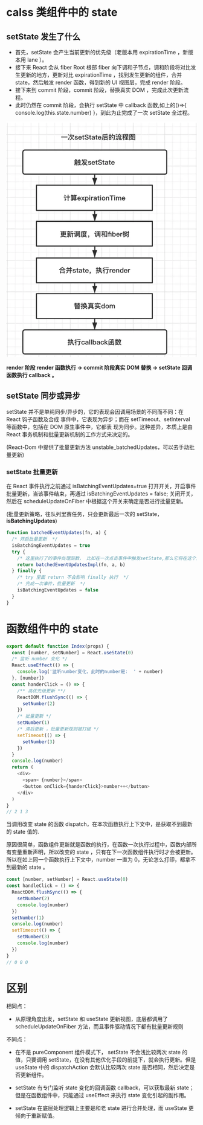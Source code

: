 # calss 类组件中的 state

## setState 发生了什么

- 首先，setState 会产生当前更新的优先级（老版本用 expirationTime ，新版本用 lane ）。
- 接下来 React 会从 fiber Root 根部 fiber 向下调和子节点，调和阶段将对比发生更新的地方，更新对比 expirationTime ，找到发生更新的组件，合并 state，然后触发 render 函数，得到新的 UI 视图层，完成 render 阶段。
- 接下来到 commit 阶段，commit 阶段，替换真实 DOM ，完成此次更新流程。
- 此时仍然在 commit 阶段，会执行 setState 中 callback 函数,如上的()=>{ console.log(this.state.number) }，到此为止完成了一次 setState 全过程。

![](../../../Images/react/setState%E6%B5%81%E7%A8%8B.png)

**render 阶段 render 函数执行 -> commit 阶段真实 DOM 替换 -> setState 回调函数执行 callback 。**

## setState 同步或异步

setState 并不是单纯同步/异步的，它的表现会因调⽤场景的不同⽽不同：在 React 钩⼦函数及合成 事件中，它表现为异步；⽽在 setTimeout、setInterval 等函数中，包括在 DOM 原⽣事件中，它都表 现为同步。这种差异，本质上是由 React 事务机制和批量更新机制的⼯作⽅式来决定的。

(React-Dom 中提供了批量更新方法 unstable_batchedUpdates，可以去手动批量更新)

### setState 批量更新

在 React 事件执行之前通过 isBatchingEventUpdates=true 打开开关，开启事件批量更新，当该事件结束，再通过 isBatchingEventUpdates = false; 关闭开关，然后在 scheduleUpdateOnFiber 中根据这个开关来确定是否进行批量更新。

(批量更新策略，往队列里赛任务，只会更新最后一次的 setState， **isBatchingUpdates**)

```js
function batchedEventUpdates(fn, a) {
  /* 开启批量更新  */
  isBatchingEventUpdates = true
  try {
    /* 这里执行了的事件处理函数， 比如在一次点击事件中触发setState,那么它将在这个函数内执行 */
    return batchedEventUpdatesImpl(fn, a, b)
  } finally {
    /* try 里面 return 不会影响 finally 执行  */
    /* 完成一次事件，批量更新  */
    isBatchingEventUpdates = false
  }
}
```

# 函数组件中的 state

```js
export default function Index(props) {
  const [number, setNumber] = React.useState(0)
  /* 监听 number 变化 */
  React.useEffect(() => {
    console.log('监听number变化，此时的number是:  ' + number)
  }, [number])
  const handerClick = () => {
    /** 高优先级更新 **/
    ReactDOM.flushSync(() => {
      setNumber(2)
    })
    /* 批量更新 */
    setNumber(1)
    /* 滞后更新 ，批量更新规则被打破 */
    setTimeout(() => {
      setNumber(3)
    })
  }
  console.log(number)
  return (
    <div>
      <span> {number}</span>
      <button onClick={handerClick}>number++</button>
    </div>
  )
}
// 2 1 3
```

当调用改变 state 的函数 dispatch，在本次函数执行上下文中，是获取不到最新的 state 值的.

原因很简单，函数组件更新就是函数的执行，在函数一次执行过程中，函数内部所有变量重新声明，所以改变的 state ，只有在下一次函数组件执行时才会被更新。所以在如上同一个函数执行上下文中，number 一直为 0，无论怎么打印，都拿不到最新的 state 。

```js
const [number, setNumber] = React.useState(0)
const handleClick = () => {
  ReactDOM.flushSync(() => {
    setNumber(2)
    console.log(number)
  })
  setNumber(1)
  console.log(number)
  setTimeout(() => {
    setNumber(3)
    console.log(number)
  })
}
// 0 0 0
```

# 区别

相同点：

- 从原理角度出发，setState 和 useState 更新视图，底层都调用了 scheduleUpdateOnFiber 方法，而且事件驱动情况下都有批量更新规则

不同点：

- 在不是 pureComponent 组件模式下， setState 不会浅比较两次 state 的值，只要调用 setState，在没有其他优化手段的前提下，就会执行更新。但是 useState 中的 dispatchAction 会默认比较两次 state 是否相同，然后决定是否更新组件。

- setState 有专门监听 state 变化的回调函数 callback，可以获取最新 state；但是在函数组件中，只能通过 useEffect 来执行 state 变化引起的副作用。

- setState 在底层处理逻辑上主要是和老 state 进行合并处理，而 useState 更倾向于重新赋值。
